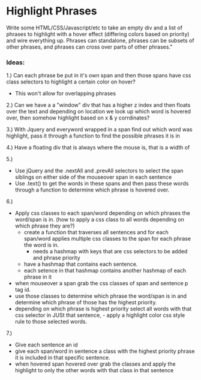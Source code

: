 # Highlight Phrases

Write some HTML/CSS/Javascript/etc to take an empty div and a list of phrases to highlight with a hover effect (differing colors based on priority) and wire everything up. Phrases can standalone, phrases can be subsets of other phrases, and phrases can cross over parts of other phrases."  

### Ideas:
1.) Can each phrase be put in it's own span and then those spans have css class selectors to highlight a certain color on hover?
  
  - This won't allow for overlapping phrases

2.) Can we have a a "window" div that has a higher z index and then floats over the text and depending on location we look up which word is hovered over, then somehow highlight based on x & y corrdinates?

3.) With Jquery and everyword wrapped in a span find out which word was highlight, pass it through a function to find the possible phrases it is in

4.) Have a floating div that is always where the mouse is, that is a width of

5.)
- Use jQuery and the .nextAll and .prevAll selectors to select the span siblings on either side of the mouseover span in each sentence
- Use .text() to get the words in these spans and then pass these words through a function to determine which phrase is hovered over.

6.)
- Apply css classes to each span/word depending on which phrases the word/span is in. (how to apply a css class to all words depending on which phrase they are?)
  - create a function that traverses all sentences and for each span/word applies multiple css classes to the span for each phrase the word is in.
    - needs a hashmap with keys that are css selectors to be added and phrase priority
  - have a hashmap that contains each sentence.
  - each setence in that hashmap contains another hashmap of each phrase in it
- when mouseover a span grab the css classes of span and sentence p tag id.
- use those classes to determine which phrase the word/span is in and determine which phrase of those has the highest priority.
- depending on which phrase is highest priority select all words with that css selector in JUSt that sentence, - apply a highlight color css style rule to those selected words.

7.)
- Give each sentence an id
- give each span/word in sentence a class with the highest priority phrase it is included in that specific sentence.
- when hovered span hovered over grab the classes and apply the highlight to only the other words with that class in that sentence